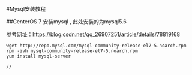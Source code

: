 #Mysql安装教程

##CenterOS 7 安装mysql , 此处安装的为mysql5.6

参考网址：https://blog.csdn.net/qq_26907251/article/details/78819168
```
wget http://repo.mysql.com/mysql-community-release-el7-5.noarch.rpm
rpm -ivh mysql-community-release-el7-5.noarch.rpm
yum install mysql-server

//
```